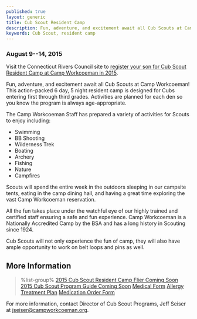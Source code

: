 ```yaml
---
published: true
layout: generic
title: Cub Scout Resident Camp
description: Fun, adventure, and excitement await all Cub Scouts at Camp Workcoeman! This action-packed 6 day, 5 night resident camp is designed for Cubs entering first through third grades.
keywords: Cub Scout, resident camp
---
```


### August 9--14, 2015

<div class="alert alert-info">
Visit the Connecticut Rivers Council site to
<a href="http://www.ctrivers.org/Event.aspx?id=10246">
register your son for Cub Scout Resident Camp at Camp Workcoeman in 2015</a>.
</div>

Fun, adventure, and excitement await all Cub Scouts at Camp Workcoeman! This
action-packed 6 day, 5 night resident camp is designed for Cubs entering first
through third grades. Activities are planned for each den so you know the
program is always age-appropriate.

The Camp Workcoeman Staff has prepared a variety of activities for Scouts to
enjoy including:

* Swimming
* BB Shooting
* Wilderness Trek
* Boating
* Archery
* Fishing
* Nature
* Campfires

Scouts will spend the entire week in the outdoors sleeping in our campsite
tents, eating in the camp dining hall, and having a great time exploring the
vast Camp Workcoeman reservation.

All the fun takes place under the watchful eye of our highly trained and
certified staff ensuring a safe and fun experience. Camp Workcoeman is a
Nationally Accredited Camp by the BSA and has a long history in Scouting since
1924.

Cub Scouts will not only experience the fun of camp, they will also have ample
opportunity to work on belt loops and pins as well.

## More Information

> %list-group%
> <a href="#" class="list-group-item">2015 Cub Scout Resident Camp Flier Coming Soon</a>
> <a href="#" class="list-group-item">2015 Cub Scout Program Guide Coming Soon</a>
> <a href="{{ site.url }}/pdf/2014/2014_Med_Form.pdf" class="list-group-item">Medical Form</a>
> <a href="{{ site.url }}/pdf/2014/2011_Med-AllergeyTreatment.pdf" class="list-group-item">Allergy Treatment Plan</a>
> <a href="{{ site.url }}/pdf/2014/2011_Med-MedicationAuthorization.pdf" class="list-group-item">Medication Order Form</a>

For more information, contact Director of Cub Scout Programs, Jeff Seiser at
[jseiser@campworkcoeman.org](mailto:jseiser@campworkcoeman.org).
